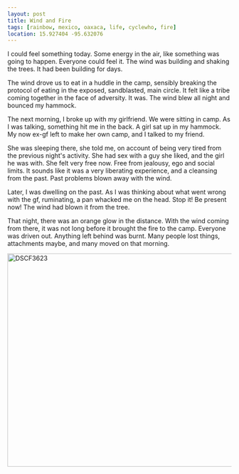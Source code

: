 ```yaml
---
layout: post
title: Wind and Fire
tags: [rainbow, mexico, oaxaca, life, cyclewho, fire]
location: 15.927404 -95.632076
---
```


I could feel something today. Some energy in the air, like something was going
to happen. Everyone could feel it. The wind was building and shaking the
trees. It had been building for days.

The wind drove us to eat in a huddle in the camp, sensibly breaking the
protocol of eating in the exposed, sandblasted, main circle. It felt like a
tribe coming together in the face of adversity. It was. The wind blew all
night and bounced my hammock.

The next morning, I broke up with my girlfriend. We were sitting in camp. As I
was talking, something hit me in the back. A girl sat up in my hammock. My now
ex-gf left to make her own camp, and I talked to my friend.

She was sleeping there, she told me, on account of being very tired from the
previous night's activity. She had sex with a guy she liked, and the girl he
was with. She felt very free now. Free from jealousy, ego and social
limits. It sounds like it was a very liberating experience, and a cleansing
from the past. Past problems blown away with the wind.

Later, I was dwelling on the past. As I was thinking about what went wrong
with the gf, ruminating, a pan whacked me on the head. Stop it! Be present
now! The wind had blown it from the tree.

That night, there was an orange glow in the distance. With the wind coming
from there, it was not long before it brought the fire to the camp. Everyone
was driven out. Anything left behind was burnt. Many people lost things,
attachments maybe, and many moved on that morning.

<a href="http://www.flickr.com/photos/mm0hai/8543751136/" title="DSCF3623 by
mm0hai, on Flickr"><img
src="http://farm9.staticflickr.com/8522/8543751136_b140416fd0_z.jpg"
width="640" height="480" alt="DSCF3623"></a>
